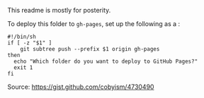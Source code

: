 This readme is mostly for posterity.

To deploy this folder to `gh-pages`, set up the following as a :

```
#!/bin/sh
if [ -z "$1" ]
	git subtree push --prefix $1 origin gh-pages
then
  echo "Which folder do you want to deploy to GitHub Pages?"
  exit 1
fi
```

Source: <https://gist.github.com/cobyism/4730490>